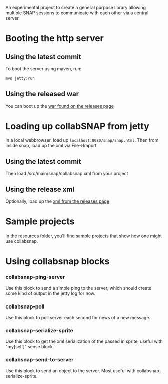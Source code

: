 An experimental project to create a general purpose library allowing multiple SNAP sessions to communicate with each other via a central server.

# Booting the http server

## Using the latest commit

To boot the server using maven, run:

```bash
mvn jetty:run
```

## Using the released war

You can boot up the [war found on the releases page](https://github.com/frankduncan/collabsnap/releases/download/0.1/collabsnap-server-0.1.war)

# Loading up collabSNAP from jetty

In a local webbrowser, load up ```localhost:8080/snap/snap.html```.  Then from inside snap, load up the xml via File->Import

## Using the latest commit

Then load <projecthome>/src/main/snap/collabsnap.xml from your project

## Using the release xml

Optionally, load up the [xml from the releases page](https://github.com/frankduncan/collabsnap/releases/download/0.1/collabsnap.xml)

# Sample projects

In the resources folder, you'll find sample projects that show how one might use collabsnap.

# Using collabsnap blocks

### collabsnap-ping-server

Use this block to send a simple ping to the server, which should create some kind of output in the jetty log for now.

### collabsnap-poll

Use this block to poll server each second for news of a new message.

### collabsnap-serialize-sprite

Use this block to get the xml serialization of the passed in sprite, useful with "my[self]" sense block.

### collabsnap-send-to-server

Use this block to send an object to the server.  Most useful with collabsnap-serialize-sprite.
